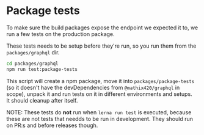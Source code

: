 # Package tests

To make sure the build packages expose the endpoint we expected it to, we run a few tests
on the production package.

These tests needs to be setup before they're run, so you run them from the `packages/graphql` dir.

```bash
cd packages/graphql
npm run test:package-tests
```

This script will create a npm package, move it into `packages/package-tests` (so it doesn't have
the devDependencies from `@mathix420/graphql` in scope), unpack it and run tests on it in different environments and setups.  
It should cleanup after itself.

NOTE: These tests do **not** run when `lerna run test` is executed, because these are not
tests that needds to be run in development. They should run on PR:s and before releases though.
